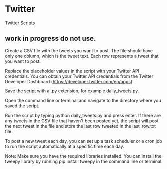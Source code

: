 # Twitter
 Twitter Scripts

## work in progress do not use.

Create a CSV file with the tweets you want to post. The file should have only one column, which is the tweet text. Each row represents a tweet that you want to post.

Replace the placeholder values in the script with your Twitter API credentials. You can obtain your Twitter API credentials from the Twitter Developer Dashboard (https://developer.twitter.com/en/apps).

Save the script with a .py extension, for example daily_tweets.py.

Open the command line or terminal and navigate to the directory where you saved the script.

Run the script by typing python daily_tweets.py and press enter. If there are any tweets in the CSV file that haven't been posted yet, the script will post the next tweet in the file and store the last row tweeted in the last_row.txt file.

To post a new tweet each day, you can set up a task scheduler or a cron job to run the script automatically at a specific time each day.

Note: Make sure you have the required libraries installed. You can install the tweepy library by running pip install tweepy in the command line or terminal.